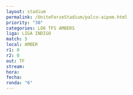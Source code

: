 ```yaml
---
layout: stadium
permalink: /UniteForzeStadium/palco-aipom.html
priority: "30"
categories: LO6 TFS AMBERS
liga: LIGA INDIGO
match: 5
local: AMBER
r1: 0
r2: 0
out: TF
stream: 
hora: 
fecha: 
ronda: "6"
---
```

